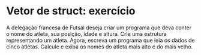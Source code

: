 # Vetor de struct: exercício

A delegação francesa de Futsal deseja criar um
programa que deva conter o nome do atleta, sua
posição, idade e altura. Crie uma estrutura
representando um atleta. Agora, escreva um
programa que leia os dados de cinco atletas.
Calcule e exiba os nomes do atleta mais alto e do
mais velho.